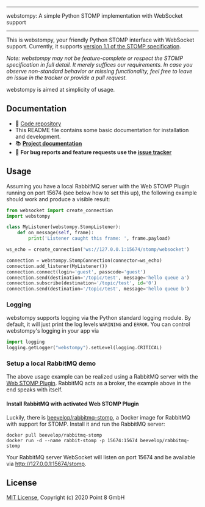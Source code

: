 **********************************************************************
webstompy: A simple Python STOMP implementation with WebSocket support
**********************************************************************

This is webstompy, your friendly Python STOMP interface with WebSocket support. Currently, it supports [version 1.1 of the STOMP specification](https://stomp.github.io/stomp-specification-1.1.html).

*Note: webstompy may not be feature-complete or respect the STOMP specification in full detail. It merely suffices our requirements. In case you observe non-standard behavior or missing functionality, feel free to leave an issue in the tracker or provide a pull request.*

webstompy is aimed at simplicity of usage.

## Documentation

* 💾 [Code repository](https://github.com/point8/webstompy)
* This README file contains some basic documentation for installation and development.
* :books: **[Project documentation](https://webstompy.readthedocs.io)**
* :bug: **For bug reports and feature requests use the [issue tracker](https://github.com/point8/webstompy/issues)**

## Usage

Assuming you have a local RabbitMQ server with the Web STOMP Plugin running on port 15674 (see below how to set this up), the following example should work and produce a visible result:

```python
from websocket import create_connection
import webstompy

class MyListener(webstompy.StompListener):
    def on_message(self, frame):
        print('Listener caught this frame: ', frame.payload)

ws_echo = create_connection('ws://127.0.0.1:15674/stomp/websocket')

connection = webstompy.StompConnection(connector=ws_echo)
connection.add_listener(MyListener())
connection.connect(login='guest', passcode='guest')
connection.send(destination='/topic/test', message='hello queue a')
connection.subscribe(destination='/topic/test', id='0')
connection.send(destination='/topic/test', message='hello queue b')
```

### Logging

webstompy supports logging via the Python standard logging module. By default, it will just print the log levels `WARINING` and `ERROR`. You can control webstompy's logging in your app via

```python
import logging
logging.getLogger("webstompy").setLevel(logging.CRITICAL)
```

### Setup a local RabbitMQ demo

The above usage example can be realized using a RabbitMQ server with the [Web STOMP Plugin](https://www.rabbitmq.com/web-stomp.html). RabbitMQ acts as a broker, the example above in the end speaks with itself.

#### Install RabbitMQ with activated Web STOMP Plugin

Luckily, there is [beevelop/rabbitmq-stomp](https://hub.docker.com/r/beevelop/rabbitmq-stomp/), a Docker image for RabbitMQ with support for STOMP. Install it and run the RabbitMQ server:

```
docker pull beevelop/rabbitmq-stomp
docker run -d --name rabbit-stomp -p 15674:15674 beevelop/rabbitmq-stomp
```

Your RabbitMQ server WebSocket will listen on port 15674 and be available via <http://127.0.0.1:15674/stomp>.

## License

[MIT License](LICENSE), Copyright (c) 2020 Point 8 GmbH
